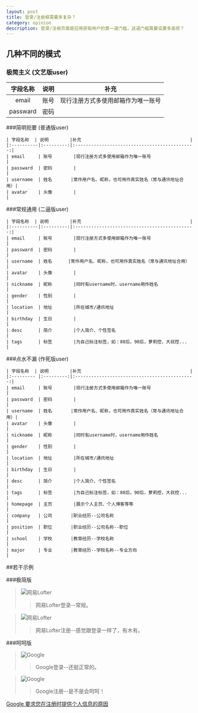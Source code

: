 ```yaml
---
layout: post
title: 登录/注册框需要多复杂？
category: opinion
description: 登录/注册页面是应用获取用户的第一道门槛，这道门槛需要设置多高呢？
---
```


## 几种不同的模式
### 极简主义 (文艺版user)

| 字段名称 	| 说明			|补充							|
|:---------:|:-------------:|:-----------------------------:|
| email		| 账号			|现行注册方式多使用邮箱作为唯一账号	|
| passward	| 密码      		|	  							|

###简明扼要 (普通版user)

	| 字段名称 	| 说明		|补充	    									|
	|:----------|:---------:|:---------------------------------------------:|
	| email		| 账号		|现行注册方式多使用邮箱作为唯一账号					|
	| passward	| 密码      	|											    |
	| username	| 姓名       |常作用户名、昵称，也可用作真实姓名（常与通讯地址合用）|
	| avatar  	| 头像     	|	  											|

###常规通用 (二逼版user)

	| 字段名称 	| 说明		|补充											|
	|:----------|:---------:|:---------------------------------------------:|
	| email		| 账号		|现行注册方式多使用邮箱作为唯一账号					|
	| passward	| 密码      	|	  											|
	| username	| 姓名      |常作用户名、昵称，也可用作真实姓名（常与通讯地址合用） |
	| avatar  	| 头像     	|	 											|
	| nickname	| 昵称     	|同时有username时，username用作姓名				|
	| gender  	| 性别     	|    											|
	| location	| 地址     	|所在城市/通讯地址									|
	| birthday	| 生日     	|  												|
	| desc    	| 简介     	|个人简介、个性签名								|
	| tags    	| 标签      	|为自己标注标签，如：80后，90后，萝莉控，大叔控...	|

###点水不漏 (作死版user)

	| 字段名称 	| 说明		|补充											|
	|:--------- |:---------:|:---------------------------------------------:|
	| email		| 账号		|现行注册方式多使用邮箱作为唯一账号					|
	| passward	| 密码      	|	  											|
	| username	| 姓名       |常作用户名、昵称，也可用作真实姓名（常与通讯地址合用）|
	| avatar  	| 头像     	|	  											|
	| nickname	| 昵称     	|同时有username时，username用作姓名				|
	| gender  	| 性别     	|    											|
	| location	| 地址     	|所在城市/通讯地址									|
	| birthday	| 生日     	|  												|
	| desc    	| 简介     	|个人简介、个性签名								|
	| tags    	| 标签      	|为自己标注标签，如：80后，90后，萝莉控，大叔控...	|
	| homepage	| 主页     	|展示个人主页、个人博客等等							|
	| company 	| 公司       |职业经历--公司名称								|
	| position 	| 职位       |职业经历--公司名称--职位							|
	| school  	| 学校       |教育经历--学校名称								|
	| major   	| 专业       |教育经历--学校名称--专业方向						|	

##若干示例

###极简版

> ![网易Lofter](/images/sign_in_up/lofter_in.png)
>> 网易Lofter登录--常规。

> ![网易Lofter](/images/sign_in_up/lofter_up.png)
>> 网易Lofter注册--感觉跟登录一样了，有木有。

###呵呵版

> ![Google](/images/sign_in_up/Google_in.png)
>> Google登录--还挺正常的。

> ![Google](/images/sign_in_up/Google_up.png)
>> Google注册--是不是会呵呵！

[Google 要求您在注册时提供个人信息的原因](https://support.google.com/accounts/answer/1733224?hl=zh-Hans)

